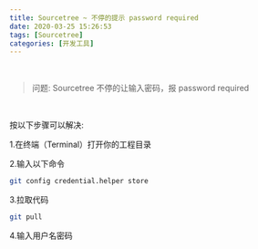 ```yaml
---
title: Sourcetree ~ 不停的提示 password required
date: 2020-03-25 15:26:53
tags: [Sourcetree]
categories: [开发工具]
---
```


<br/>

> 问题: Sourcetree 不停的让输入密码，报 password required

<br/>

按以下步骤可以解决:



1.在终端（Terminal）打开你的工程目录

2.输入以下命令

```bash
git config credential.helper store
```

3.拉取代码

```bash
git pull
```

4.输入用户名密码



